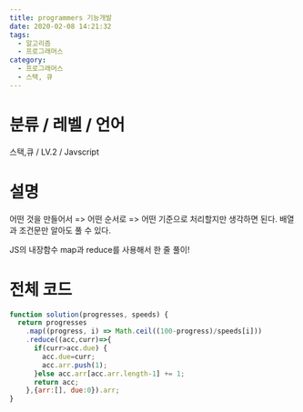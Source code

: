 ```yaml
---
title: programmers 기능개발
date: 2020-02-08 14:21:32
tags:
  - 알고리즘
  - 프로그래머스
category:
  - 프로그래머스
  - 스택, 큐
---
```


# 분류 / 레벨 / 언어

스택,큐 / LV.2 / Javscript

# 설명

어떤 것을 만들어서 => 어떤 순서로 => 어떤 기준으로 
처리할지만 생각하면 된다.
배열과 조건문만 알아도 풀 수 있다.

JS의 내장함수 map과 reduce를 사용해서 한 줄 풀이!

# 전체 코드

```javascript
function solution(progresses, speeds) {
  return progresses
    .map((progress, i) => Math.ceil((100-progress)/speeds[i]))
    .reduce((acc,curr)=>{
      if(curr>acc.due) {
        acc.due=curr;
        acc.arr.push(1);
      }else acc.arr[acc.arr.length-1] += 1;
      return acc;
    },{arr:[], due:0}).arr;
}
```
